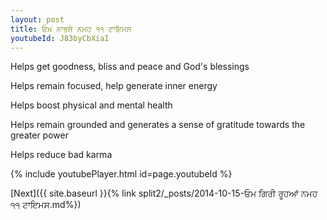 ```yaml
---
layout: post
title: ਓਮ ਨਾਭਸੇ ਨਮਹ ੧੧ ਟਾਇਮਸ
youtubeId: J83byCbXiaI
---
```

 
 
Helps get goodness, bliss and peace and God's blessings
 
Helps remain focused, help generate inner energy 
 
Helps boost physical and mental health 
 
Helps remain grounded and generates a sense of gratitude towards the greater power 
 
Helps reduce bad karma
 
 
 
 


{% include youtubePlayer.html id=page.youtubeId %}
 
[Next]({{ site.baseurl }}{% link  split2/_posts/2014-10-15-ਓਮ ਗਿਰੀ ਰੂਹਆਂ ਨਮਹ ੧੧ ਟਾਇਮਸ.md%})
 
